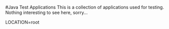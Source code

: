 #Java Test Applications
This is a collection of applications used for testing.  Nothing interesting to see here, sorry...

LOCATION=root